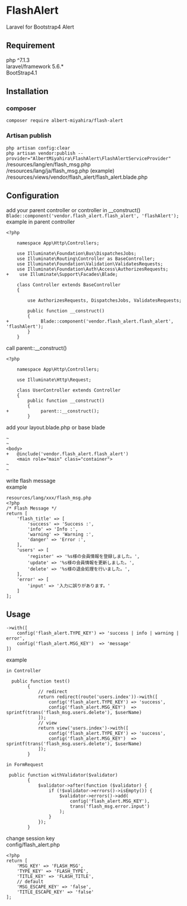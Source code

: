 # FlashAlert
Laravel for Bootstrap4 Alert
## Requirement
php ^7.1.3  
laravel/framework 5.6.*  
BootStrap4.1
## Installation
### composer
`composer require albert-miyahira/flash-alert`  
### Artisan publish
`php artisan config:clear`  
`php artisan vendor:publish --provider="AlbertMiyahira\FlashAlert\FlashAlertServiceProvider"` 
/resources/lang/en/flash_msg.php  
/resources/lang/ja/flash_msg.php (example)  
/resources/views/vendor/flash_alert/flash_alert.blade.php
## Configuration
add your parent controller or controller in __construct()  
`Blade::component('vendor.flash_alert.flash_alert', 'flashAlert');`  
example in parent controller
```
<?php

    namespace App\Http\Controllers;

    use Illuminate\Foundation\Bus\DispatchesJobs;
    use Illuminate\Routing\Controller as BaseController;
    use Illuminate\Foundation\Validation\ValidatesRequests;
    use Illuminate\Foundation\Auth\Access\AuthorizesRequests;
+    use Illuminate\Support\Facades\Blade;

    class Controller extends BaseController
    {

        use AuthorizesRequests, DispatchesJobs, ValidatesRequests;

        public function __construct()
        {
+            Blade::component('vendor.flash_alert.flash_alert', 'flashAlert');
        }
    }
```
call parent::__construct() 

```
<?php

    namespace App\Http\Controllers;

    use Illuminate\Http\Request;
   
    class UserController extends Controller
    {
        public function __construct()
        {
+            parent::__construct();
        }
```
add your layout.blade.php or base blade 
```
~
~
<body>
+   @include('vendor.flash_alert.flash_alert')
    <main role="main" class="container">
~
~
```
write flash message  
example
``` 
resources/lang/xxx/flash_msg.php  
<?php
/* Flash Message */
return [
    'flash_title' => [
        'success' => 'Success :',
        'info' => 'Info :',
        'warning' => 'Warning :',
        'danger' => 'Error :',
    ],
    'users' => [
        'register' => '%s様の会員情報を登録しました。',
        'update' => '%s様の会員情報を更新しました。',
        'delete' => '%s様の退会処理を行いました。',
    ],
    'error' => [
        'input' => '入力に誤りがあります。'
    ]
];
```

## Usage
```
->with([
    config('flash_alert.TYPE_KEY') => 'success | info | warning | error',
    config('flash_alert.MSG_KEY')  => 'message'
])
```
example
```
in Controller

  public function test()
        {
            // redirect
            return redirect(route('users.index'))->with([
                config('flash_alert.TYPE_KEY') => 'success',
                config('flash_alert.MSG_KEY')  => sprintf(trans('flash_msg.users.delete'), $userName)
            ]);
            // view
            return view('users.index')->with([
                config('flash_alert.TYPE_KEY') => 'success',
                config('flash_alert.MSG_KEY')  => sprintf(trans('flash_msg.users.delete'), $userName)
            ]);
        }
```
```
in FormRequest

 public function withValidator($validator)
        {
            $validator->after(function ($validator) {
                if (!$validator->errors()->isEmpty()) {
                    $validator->errors()->add(
                        config('flash_alert.MSG_KEY'), 
                        trans('flash_msg.error.input')
                    );
                }
            });
        }
```
change session key  
config/flash_alert.php  
```
<?php
return [
    'MSG_KEY' => 'FLASH_MSG',
    'TYPE_KEY' => 'FLASH_TYPE',
    'TITLE_KEY' => 'FLASH_TITLE',
    // default
    'MSG_ESCAPE_KEY' => 'false',
    'TITLE_ESCAPE_KEY' => 'false'
];
```
